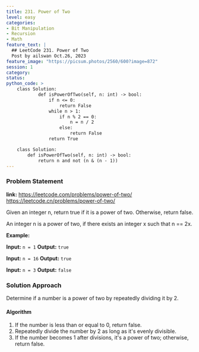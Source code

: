 ```yaml
---
title: 231. Power of Two
level: easy
categories:
- Bit Manipulation
- Recursion
- Math
feature_text: |
  ## LeetCode 231. Power of Two
  Post by ailswan Oct.26, 2023
feature_image: "https://picsum.photos/2560/600?image=872"
session: 1
category:
status: 
python_code: >
    class Solution:
            def isPowerOfTwo(self, n: int) -> bool:
                if n <= 0:
                    return False
                while n > 1:
                    if n % 2 == 0:
                        n = n / 2
                    else:
                        return False
                return True

    class Solution:
        def isPowerOfTwo(self, n: int) -> bool:
            return n and not (n & (n - 1))
---
```


### Problem Statement
**link:**
https://leetcode.com/problems/power-of-two/
https://leetcode.cn/problems/power-of-two/
 
Given an integer n, return true if it is a power of two. Otherwise, return false.

An integer n is a power of two, if there exists an integer x such that n == 2x.


**Example:**

**Input:** `n = 1`
**Output:** `true`
 
**Input:** `n = 16`
**Output:** `true `

**Input:** `n = 3`
**Output:** `false`
 

### Solution Approach
Determine if a number is a power of two by repeatedly dividing it by 2.

#### Algorithm
1. If the number is less than or equal to 0, return false.
2. Repeatedly divide the number by 2 as long as it's evenly divisible.
3. If the number becomes 1 after divisions, it's a power of two; otherwise, return false.